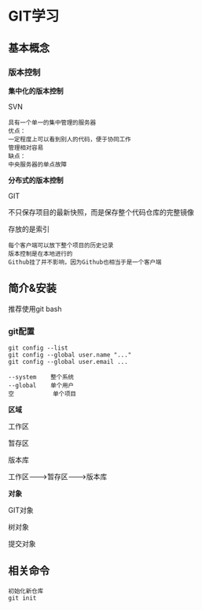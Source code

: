 # GIT学习

## 基本概念

### 版本控制

**集中化的版本控制**

SVN

```
具有一个单一的集中管理的服务器
优点：
一定程度上可以看到别人的代码，便于协同工作
管理相对容易
缺点：
中央服务器的单点故障
```

**分布式的版本控制**

GIT

不只保存项目的最新快照，而是保存整个代码仓库的完整镜像

存放的是索引

```
每个客户端可以放下整个项目的历史记录
版本控制是在本地进行的
Github挂了并不影响，因为Github也相当于是一个客户端
```





## 简介&安装

推荐使用git bash

### git配置

```shell
git config --list
git config --global user.name "..."
git config --global user.email ...

--system	整个系统
--global	单个用户
空			单个项目
```

**区域**

工作区

暂存区

版本库

工作区--->暂存区--->版本库

**对象**

GIT对象

树对象

提交对象





## 相关命令

```shell
初始化新仓库
git init
```

